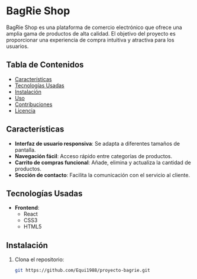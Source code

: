 # BagRie Shop

BagRie Shop es una plataforma de comercio electrónico que ofrece una amplia gama de productos de alta calidad. El objetivo del proyecto es proporcionar una experiencia de compra intuitiva y atractiva para los usuarios.

## Tabla de Contenidos
- [Características](#características)
- [Tecnologías Usadas](#tecnologías-usadas)
- [Instalación](#instalación)
- [Uso](#uso)
- [Contribuciones](#contribuciones)
- [Licencia](#licencia)

## Características
- **Interfaz de usuario responsiva**: Se adapta a diferentes tamaños de pantalla.
- **Navegación fácil**: Acceso rápido entre categorías de productos.
- **Carrito de compras funcional**: Añade, elimina y actualiza la cantidad de productos.
- **Sección de contacto**: Facilita la comunicación con el servicio al cliente.

## Tecnologías Usadas
- **Frontend**: 
  - React
  - CSS3
  - HTML5

## Instalación
1. Clona el repositorio:
   ```bash
   git https://github.com/Equi1988/proyecto-bagrie.git
